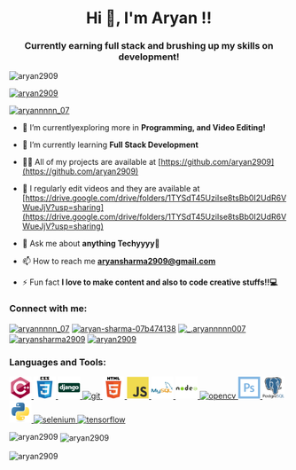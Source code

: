 <h1 align="center">Hi 👋, I'm Aryan !!</h1>
<h3 align="center">Currently earning full stack and brushing up my skills on development!</h3>

<p align="left"> <img src="https://komarev.com/ghpvc/?username=aryan2909&label=Profile%20views&color=0e75b6&style=flat" alt="aryan2909" /> </p>

<p align="left"> <a href="https://github.com/ryo-ma/github-profile-trophy"><img src="https://github-profile-trophy.vercel.app/?username=aryan2909" alt="aryan2909" /></a> </p>

<p align="left"> <a href="https://twitter.com/aryannnnn_07" target="blank"><img src="https://img.shields.io/twitter/follow/aryannnnn_07?logo=twitter&style=for-the-badge" alt="aryannnnn_07" /></a> </p>

- 🔭 I’m currentlyexploring more in **Programming, and Video Editing!**

- 🌱 I’m currently learning **Full Stack Development**

- 👨‍💻 All of my projects are available at [https://github.com/aryan2909](https://github.com/aryan2909)

- 📝 I regularly edit videos and they are available at [https://drive.google.com/drive/folders/1TYSdT45UziIse8tsBb0I2UdR6VWueJjV?usp=sharing](https://drive.google.com/drive/folders/1TYSdT45UziIse8tsBb0I2UdR6VWueJjV?usp=sharing)

- 💬 Ask me about **anything Techyyyy🤖**

- 📫 How to reach me **aryansharma2909@gmail.com**

- ⚡ Fun fact **I love to make content and also to code creative stuffs!!💻**

<h3 align="left">Connect with me:</h3>
<p align="left">
<a href="https://twitter.com/aryannnnn_07" target="blank"><img align="center" src="https://raw.githubusercontent.com/rahuldkjain/github-profile-readme-generator/master/src/images/icons/Social/twitter.svg" alt="aryannnnn_07" height="30" width="40" /></a>
<a href="https://linkedin.com/in/aryan-sharma-07b474138" target="blank"><img align="center" src="https://raw.githubusercontent.com/rahuldkjain/github-profile-readme-generator/master/src/images/icons/Social/linked-in-alt.svg" alt="aryan-sharma-07b474138" height="30" width="40" /></a>
<a href="https://instagram.com/_.aryannnnn007" target="blank"><img align="center" src="https://raw.githubusercontent.com/rahuldkjain/github-profile-readme-generator/master/src/images/icons/Social/instagram.svg" alt="_.aryannnnn007" height="30" width="40" /></a>
<a href="https://codeforces.com/profile/aryansharma2909" target="blank"><img align="center" src="https://cdn.jsdelivr.net/npm/simple-icons@3.0.1/icons/codeforces.svg" alt="aryansharma2909" height="30" width="40" /></a>
<a href="https://www.leetcode.com/aryan2909" target="blank"><img align="center" src="https://raw.githubusercontent.com/rahuldkjain/github-profile-readme-generator/master/src/images/icons/Social/leet-code.svg" alt="aryan2909" height="30" width="40" /></a>
</p>

<h3 align="left">Languages and Tools:</h3>
<p align="left"> <a href="https://www.w3schools.com/cpp/" target="_blank"> <img src="https://raw.githubusercontent.com/devicons/devicon/master/icons/cplusplus/cplusplus-original.svg" alt="cplusplus" width="40" height="40"/> </a> <a href="https://www.w3schools.com/css/" target="_blank"> <img src="https://raw.githubusercontent.com/devicons/devicon/master/icons/css3/css3-original-wordmark.svg" alt="css3" width="40" height="40"/> </a> <a href="https://www.djangoproject.com/" target="_blank"> <img src="https://raw.githubusercontent.com/devicons/devicon/master/icons/django/django-original.svg" alt="django" width="40" height="40"/> </a> <a href="https://git-scm.com/" target="_blank"> <img src="https://www.vectorlogo.zone/logos/git-scm/git-scm-icon.svg" alt="git" width="40" height="40"/> </a> <a href="https://www.w3.org/html/" target="_blank"> <img src="https://raw.githubusercontent.com/devicons/devicon/master/icons/html5/html5-original-wordmark.svg" alt="html5" width="40" height="40"/> </a> <a href="https://developer.mozilla.org/en-US/docs/Web/JavaScript" target="_blank"> <img src="https://raw.githubusercontent.com/devicons/devicon/master/icons/javascript/javascript-original.svg" alt="javascript" width="40" height="40"/> </a> <a href="https://www.mysql.com/" target="_blank"> <img src="https://raw.githubusercontent.com/devicons/devicon/master/icons/mysql/mysql-original-wordmark.svg" alt="mysql" width="40" height="40"/> </a> <a href="https://nodejs.org" target="_blank"> <img src="https://raw.githubusercontent.com/devicons/devicon/master/icons/nodejs/nodejs-original-wordmark.svg" alt="nodejs" width="40" height="40"/> </a> <a href="https://opencv.org/" target="_blank"> <img src="https://www.vectorlogo.zone/logos/opencv/opencv-icon.svg" alt="opencv" width="40" height="40"/> </a> <a href="https://www.photoshop.com/en" target="_blank"> <img src="https://raw.githubusercontent.com/devicons/devicon/master/icons/photoshop/photoshop-line.svg" alt="photoshop" width="40" height="40"/> </a> <a href="https://www.postgresql.org" target="_blank"> <img src="https://raw.githubusercontent.com/devicons/devicon/master/icons/postgresql/postgresql-original-wordmark.svg" alt="postgresql" width="40" height="40"/> </a> <a href="https://www.python.org" target="_blank"> <img src="https://raw.githubusercontent.com/devicons/devicon/master/icons/python/python-original.svg" alt="python" width="40" height="40"/> </a> <a href="https://www.selenium.dev" target="_blank"> <img src="https://raw.githubusercontent.com/detain/svg-logos/780f25886640cef088af994181646db2f6b1a3f8/svg/selenium-logo.svg" alt="selenium" width="40" height="40"/> </a> <a href="https://www.tensorflow.org" target="_blank"> <img src="https://www.vectorlogo.zone/logos/tensorflow/tensorflow-icon.svg" alt="tensorflow" width="40" height="40"/> </a> </p>

<p><img align="left" src="https://github-readme-stats.vercel.app/api/top-langs?username=aryan2909&show_icons=true&locale=en&layout=compact" alt="aryan2909" /></p>

<p>&nbsp;<img align="center" src="https://github-readme-stats.vercel.app/api?username=aryan2909&show_icons=true&locale=en" alt="aryan2909" /></p>

<p><img align="center" src="https://github-readme-streak-stats.herokuapp.com/?user=aryan2909&" alt="aryan2909" /></p>

